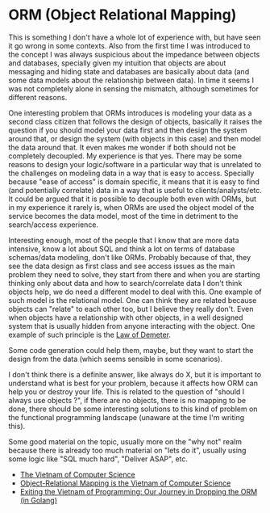 # ORM (Object Relational Mapping)

This is something I don't have a whole lot of experience with, but have seen it
go wrong in some contexts. Also from the first time I was introduced to the concept
I was always suspicious about the impedance between objects and databases,
specially given my intuition that objects are about messaging and hiding state and
databases are basically about data (and some data models about the relationship between data).
In time it seems I was not completely alone in sensing the mismatch, although sometimes for different reasons.

One interesting problem that ORMs introduces is modeling
your data as a second class citizen that follows the design of objects, basically
it raises the question if you should model your data first and then design
the system around that, or design the system (with objects in this case)
and then model the data around that. It even makes me wonder if both should not be
completely decoupled. My experience is that yes. There may be some reasons to design your
logic/software in a particular way that is unrelated to the challenges on modeling data
in a way that is easy to access. Specially because "ease of access" is domain specific,
it means that it is easy to find (and potentially correlate) data in a way that is
useful to clients/analysts/etc. It could be argued that it is possible to decouple both even
with ORMs, but in my experience it rarely is, when ORMs are used the object model of the service
becomes the data model, most of the time in detriment to the search/access experience.

Interesting enough, most of the people that I know that are more data intensive,
know a lot about SQL and think a lot on terms of database schemas/data modeling, don't like 
ORMs. Probably because of that, they see the data design as first class and see access issues
as the main problem they need to solve, they start from there and when you are starting thinking
only about data and how to search/correlate data I don't think objects help, we do need a different model
to deal with this. One example of such model is the relational model. One can think they are related because
objects can "relate" to each other too, but I believe they really don't. Even when objects have a relationship
with other objects, in a well designed system that is usually hidden from anyone interacting with the object.
One example of such principle is the [Law of Demeter](https://en.wikipedia.org/wiki/Law_of_Demeter).

Some code generation could help them, maybe, but they
want to start the design from the data (which seems sensible in some scenarios).

I don't think there is a definite answer, like always do X,
but it is important to understand what is best for your problem, because it
affects how ORM can help you or destroy your life. This is related to the question
of "should I always use objects ?", if there are no objects, there is no
mapping to be done, there should be some interesting solutions to this kind
of problem on the functional programming landscape (unaware at the time I'm
writing this).

Some good material on the topic, usually more on the "why not" realm because
there is already too much material on "lets do it", usually using some logic like
"SQL much hard", "Deliver ASAP", etc.

* [The Vietnam of Computer Science](http://blogs.tedneward.com/post/the-vietnam-of-computer-science/)
* [Object-Relational Mapping is the Vietnam of Computer Science](https://blog.codinghorror.com/object-relational-mapping-is-the-vietnam-of-computer-science/)
* [Exiting the Vietnam of Programming: Our Journey in Dropping the ORM (in Golang)](https://alanilling.com/exiting-the-vietnam-of-programming-our-journey-in-dropping-the-orm-in-golang-3ce7dff24a0f)
